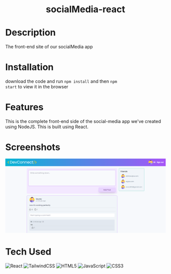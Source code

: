 <div align="center">
      <h1> socialMedia-react</h1>
     </div>


# Description
The front-end site of our socialMedia app

# Installation
download the code and run  <code>npm install</code> and then <code>npm start</code> to view it in the browser

# Features
This is the complete front-end side of the social-media app we've created using NodeJS. This is built using React.

# Screenshots
 <img src="./public/screenshot/updated.png">
 
# Tech Used
 ![React](https://img.shields.io/badge/react-%2320232a.svg?style=for-the-badge&logo=react&logoColor=%2361DAFB) ![TailwindCSS](https://img.shields.io/badge/tailwindcss-%2338B2AC.svg?style=for-the-badge&logo=tailwind-css&logoColor=white) ![HTML5](https://img.shields.io/badge/html5-%23E34F26.svg?style=for-the-badge&logo=html5&logoColor=white) ![JavaScript](https://img.shields.io/badge/javascript-%23323330.svg?style=for-the-badge&logo=javascript&logoColor=%23F7DF1E) ![CSS3](https://img.shields.io/badge/css3-%231572B6.svg?style=for-the-badge&logo=css3&logoColor=white)
      
